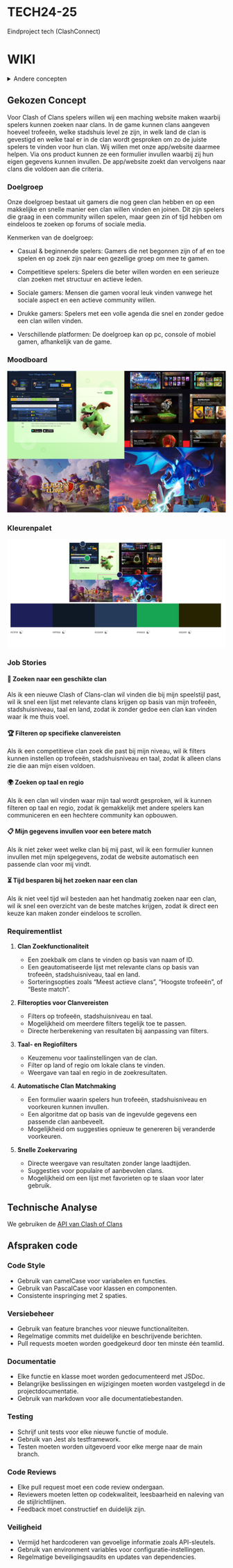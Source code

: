 # TECH24-25
 Eindproject tech (ClashConnect)

# WIKI

<details>
<summary>Andere concepten</summary>

### StockX

![Moodboard StockX](readme_images/stockx.png)

ShoeMatch is een app die mensen helpt schoenen te kopen en tegelijkertijd nieuwe mensen te ontmoeten. Gebruikers kunnen hun favoriete schoenen kiezen, waarna het algoritme ze matcht met anderen die dezelfde smaak hebben. Het draait dus om het vinden van een connectie op basis van gedeelde modevoorkeuren, in plaats van alleen maar profielen. Het biedt een leuke manier om zowel je stijl te laten zien als iemand te vinden die daarin past.


### SoloMate

SoloMate is een datingplatform speciaal ontworpen voor single ouders die op zoek zijn naar een serieuze relatie met iemand die begrijpt hoe het is om een kind(eren) op te voeden. Traditionele datingapps houden vaak geen rekening met de unieke uitdagingen en prioriteiten van alleenstaande ouders, zoals beperkte tijd en de behoefte aan een partner die begripvol en verantwoordelijk is.


</details>

## Gekozen Concept 
Voor Clash of Clans spelers willen wij een maching website maken waarbij spelers kunnen zoeken naar clans. In de game kunnen clans aangeven hoeveel trofeeën, welke stadshuis level ze zijn, in welk land de clan is gevestigd en welke taal er in de clan wordt gesproken om zo de juiste spelers te vinden voor hun clan. Wij willen met onze app/website daarmee helpen. Via ons product kunnen ze een formulier invullen waarbij zij hun eigen gegevens kunnen invullen. De app/website zoekt dan vervolgens naar clans die voldoen aan die criteria.



### Doelgroep
Onze doelgroep bestaat uit gamers die nog geen clan hebben en op een makkelijke en snelle manier een clan willen vinden en joinen. Dit zijn spelers die graag in een community willen spelen, maar geen zin of tijd hebben om eindeloos te zoeken op forums of sociale media.

Kenmerken van de doelgroep:

 * Casual & beginnende spelers: Gamers die net begonnen zijn of af en toe spelen en op zoek zijn naar een gezellige groep om mee te gamen.

 * Competitieve spelers: Spelers die beter willen worden en een serieuze clan zoeken met structuur en actieve leden.

 * Sociale gamers: Mensen die gamen vooral leuk vinden vanwege het sociale aspect en een actieve community willen.

 * Drukke gamers: Spelers met een volle agenda die snel en zonder gedoe een clan willen vinden.

 * Verschillende platformen: De doelgroep kan op pc, console of mobiel gamen, afhankelijk van de game.

### Moodboard

![Moodboard](readme_images/moadboard.jpg)

### Kleurenpalet

![Kleurenpalet](readme_images/kleurenpalet.jpeg)


### Job Stories

#### 🎯 Zoeken naar een geschikte clan
Als ik een nieuwe Clash of Clans-clan wil vinden die bij mijn speelstijl past,
wil ik snel een lijst met relevante clans krijgen op basis van mijn trofeeën, stadshuisniveau, taal en land,
zodat ik zonder gedoe een clan kan vinden waar ik me thuis voel.

#### 🏆 Filteren op specifieke clanvereisten
Als ik een competitieve clan zoek die past bij mijn niveau,
wil ik filters kunnen instellen op trofeeën, stadshuisniveau en taal,
zodat ik alleen clans zie die aan mijn eisen voldoen.

#### 🌍 Zoeken op taal en regio
Als ik een clan wil vinden waar mijn taal wordt gesproken,
wil ik kunnen filteren op taal en regio,
zodat ik gemakkelijk met andere spelers kan communiceren en een hechtere community kan opbouwen.

#### 📋 Mijn gegevens invullen voor een betere match
Als ik niet zeker weet welke clan bij mij past,
wil ik een formulier kunnen invullen met mijn spelgegevens,
zodat de website automatisch een passende clan voor mij vindt.

#### ⏳ Tijd besparen bij het zoeken naar een clan
Als ik niet veel tijd wil besteden aan het handmatig zoeken naar een clan,
wil ik snel een overzicht van de beste matches krijgen,
zodat ik direct een keuze kan maken zonder eindeloos te scrollen.

### Requirementlist

1. **Clan Zoekfunctionaliteit**
    - Een zoekbalk om clans te vinden op basis van naam of ID.
    - Een geautomatiseerde lijst met relevante clans op basis van trofeeën, stadshuisniveau, taal en land.
    - Sorteringsopties zoals “Meest actieve clans”, “Hoogste trofeeën”, of “Beste match”.

2. **Filteropties voor Clanvereisten**
    - Filters op trofeeën, stadshuisniveau en taal.
    - Mogelijkheid om meerdere filters tegelijk toe te passen.
    - Directe herberekening van resultaten bij aanpassing van filters.

3. **Taal- en Regiofilters**
    - Keuzemenu voor taalinstellingen van de clan.
    - Filter op land of regio om lokale clans te vinden.
    - Weergave van taal en regio in de zoekresultaten.

4. **Automatische Clan Matchmaking**
    - Een formulier waarin spelers hun trofeeën, stadshuisniveau en voorkeuren kunnen invullen.
    - Een algoritme dat op basis van de ingevulde gegevens een passende clan aanbeveelt.
    - Mogelijkheid om suggesties opnieuw te genereren bij veranderde voorkeuren.

5. **Snelle Zoekervaring**
    - Directe weergave van resultaten zonder lange laadtijden.
    - Suggesties voor populaire of aanbevolen clans.
    - Mogelijkheid om een lijst met favorieten op te slaan voor later gebruik.


## Technische Analyse

We gebruiken de [API van Clash of Clans](https://developer.clashofclans.com/#/)

## Afspraken code
### Code Style

- Gebruik van camelCase voor variabelen en functies.
- Gebruik van PascalCase voor klassen en componenten.
- Consistente inspringing met 2 spaties.

### Versiebeheer

- Gebruik van feature branches voor nieuwe functionaliteiten.
- Regelmatige commits met duidelijke en beschrijvende berichten.
- Pull requests moeten worden goedgekeurd door ten minste één teamlid.

### Documentatie

- Elke functie en klasse moet worden gedocumenteerd met JSDoc.
- Belangrijke beslissingen en wijzigingen moeten worden vastgelegd in de projectdocumentatie.
- Gebruik van markdown voor alle documentatiebestanden.

### Testing

- Schrijf unit tests voor elke nieuwe functie of module.
- Gebruik van Jest als testframework.
- Testen moeten worden uitgevoerd voor elke merge naar de main branch.

### Code Reviews

- Elke pull request moet een code review ondergaan.
- Reviewers moeten letten op codekwaliteit, leesbaarheid en naleving van de stijlrichtlijnen.
- Feedback moet constructief en duidelijk zijn.

### Veiligheid

- Vermijd het hardcoderen van gevoelige informatie zoals API-sleutels.
- Gebruik van environment variables voor configuratie-instellingen.
- Regelmatige beveiligingsaudits en updates van dependencies.

